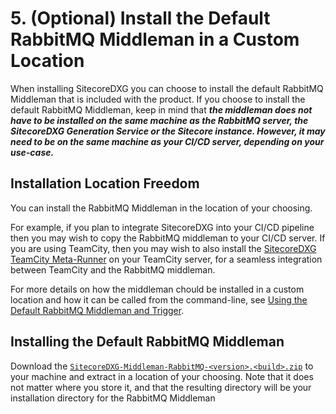 # 5. \(Optional\) Install the Default RabbitMQ Middleman in a Custom Location

When installing SitecoreDXG you can choose to install the default RabbitMQ Middleman that is included with the product. If you choose to install the default RabbitMQ Middleman, keep in mind that _**the middleman does not have to be installed on the same machine as the RabbitMQ server, the SitecoreDXG Generation Service or the Sitecore instance. However, it may need to be on the same machine as your CI/CD server, depending on your use-case.**_

## Installation Location Freedom

You can install the RabbitMQ Middleman in the location of your choosing.

For example, if you plan to integrate SitecoreDXG into your CI/CD pipeline then you may wish to copy the RabbitMQ middleman to your CI/CD server. If you are using TeamCity, then you may wish to also install the [SitecoreDXG TeamCity Meta-Runner](../../../how-to/cicd/integrating-the-default-teamcity-rabbitmq-meta-runner.md) on your TeamCity server, for a seamless integration between TeamCity and the RabbitMQ middleman.

For more details on how the middleman chould be installed in a custom location and how it can be called from the command-line, see [Using the Default RabbitMQ Middleman and Trigger](../../using-sitecoredxg/using-the-default-rabbitmq-middleman-and-trigger.md).

## Installing the Default RabbitMQ Middleman

Download the [`SitecoreDXG-Middleman-RabbitMQ-<version>.<build>.zip`](../../downloads.md) to your machine and extract in a location of your choosing. Note that it does not matter where you store it, and that the resulting directory will be your installation directory for the RabbitMQ Middleman


